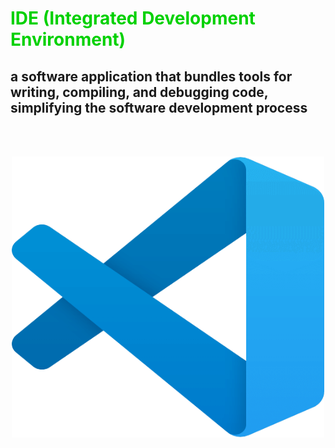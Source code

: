 # <span style="color: #00D100">IDE (Integrated Development Environment)</span>

## a software application that bundles tools for writing, compiling, and debugging code, simplifying the software development process

<br><br>
<div style="text-align: center;"><a href="https://code.visualstudio.com/download" target="_blank">
    <img src="Visual Studio Code (VS Code).png" 
       width="500" height="450">
    </a>
</div>